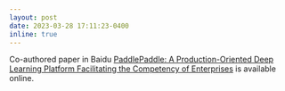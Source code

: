 ```yaml
---
layout: post
date: 2023-03-28 17:11:23-0400
inline: true
---
```


Co-authored paper in Baidu [PaddlePaddle: A Production-Oriented Deep Learning Platform Facilitating the Competency of Enterprises](https://ieeexplore.ieee.org/document/10074745) is available online.
